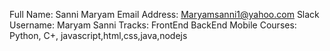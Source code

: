 Full Name: Sanni Maryam
Email Address: Maryamsanni1@yahoo.com
Slack Username: Maryam Sanni
Tracks: FrontEnd BackEnd Mobile
Courses: Python, C+, javascript,html,css,java,nodejs
